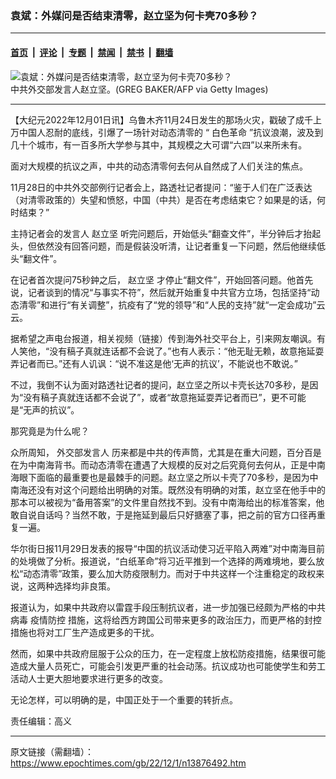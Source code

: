 ### 袁斌：外媒问是否结束清零，赵立坚为何卡壳70多秒？

---

#### [首页](../../../..?n13876492) &nbsp;|&nbsp; [评论](../../../../../epoch-comment?n13876492) &nbsp;|&nbsp; [专题](../../../../../epoch-special?n13876492) &nbsp;|&nbsp; [禁闻](../../../../../epoch-news?n13876492) &nbsp;|&nbsp; [禁书](../../../../../books?n13876492) &nbsp;|&nbsp; [翻墙](https://github.com/gfw-breaker/nogfw/blob/master/README.md?n13876492)


<div><img alt="袁斌：外媒问是否结束清零，赵立坚为何卡壳70多秒？" class="attachment-djy_600_400 size-djy_600_400 wp-post-image" src="https://i.epochtimes.com/assets/uploads/2021/07/id13111666-GettyImages-1209379591@1200x1200-600x400.jpg"/>
<div class="caption">
 中共外交部发言人赵立坚。(GREG BAKER/AFP via Getty Images)
</div></div><hr/><div class="post_content" id="artbody" itemprop="articleBody">
 <!-- article content begin -->
 <p>
  【大纪元2022年12月01日讯】乌鲁木齐11月24日发生的那场火灾，戳破了成千上万中国人忍耐的底线，引爆了一场针对动态清零的 “
  <ok href="https://www.epochtimes.com/gb/tag/%E7%99%BD%E8%89%B2%E9%9D%A9%E5%91%BD.html">
   白色革命
  </ok>
  ”抗议浪潮，波及到几十个城市，有一百多所大学参与其中，其规模之大可谓“六四”以来所未有。
 </p>
 <p>
  面对大规模的抗议之声，中共的动态清零何去何从自然成了人们关注的焦点。
 </p>
 <p>
  11月28日的中共外交部例行记者会上，路透社记者提问：“鉴于人们在广泛表达（对清零政策的）失望和愤怒，中国（中共）是否在考虑结束它？如果是的话，何时结束？”
 </p>
 <p>
  主持记者会的发言人
  <ok href="https://www.epochtimes.com/gb/tag/%E8%B5%B5%E7%AB%8B%E5%9D%9A.html">
   赵立坚
  </ok>
  听完问题后，开始低头“翻查文件”，半分钟后才抬起头，但依然没有回答问题，而是假装没听清，让记者重复一下问题，然后他继续低头“翻文件”。
 </p>
 <p>
  在记者首次提问75秒鈡之后，
  <ok href="https://www.epochtimes.com/gb/tag/%E8%B5%B5%E7%AB%8B%E5%9D%9A.html">
   赵立坚
  </ok>
  才停止“翻文件”，开始回答问题。他首先说，记者谈到的情况“与事实不符”，然后就开始重复中共官方立场，包括坚持“动态清零”和进行“有关调整”，抗疫有了“党的领导”和“人民的支持”就“一定会成功”云云。
 </p>
 <p>
  据希望之声电台报道，相关视频（链接）传到海外社交平台上，引来网友嘲讽。有人笑他，“没有稿子真就连话都不会说了。”也有人表示：“他无耻无赖，故意拖延耍弄记者而已。”还有人讥讽：“说不准这是他‘无声的抗议’，不能说也不敢说。”
 </p>
 <p>
  不过，我倒不认为面对路透社记者的提问，赵立坚之所以卡壳长达70多秒，是因为“没有稿子真就连话都不会说了”，或者“故意拖延耍弄记者而已”，更不可能是“无声的抗议”。
 </p>
 <p>
  那究竟是为什么呢？
 </p>
 <p>
  众所周知，
  <ok href="https://www.epochtimes.com/gb/tag/%E5%A4%96%E4%BA%A4%E9%83%A8%E5%8F%91%E8%A8%80%E4%BA%BA.html">
   外交部发言人
  </ok>
  历来都是中共的传声筒，尤其是在重大问题，百分百是在为中南海背书。而动态清零在遭遇了大规模的反对之后究竟何去何从，正是中南海眼下面临的最重要也是最棘手的问题。赵立坚之所以卡壳了70多秒，是因为中南海还没有对这个问题给出明确的对策。既然没有明确的对策，赵立坚在他手中的那本可以被视为“备用答案”的文件里自然找不到。没有中南海给出的标准答案，他敢自说自话吗？当然不敢，于是拖延到最后只好搪塞了事，把之前的官方口径再重复一遍。
 </p>
 <p>
  华尔街日报11月29日发表的报导“中国的抗议活动使习近平陷入两难”对中南海目前的处境做了分析。报道说，“白纸革命”将习近平推到一个选择的两难境地，要么放松“动态清零”政策，要么加大防疫限制力。而对于中共这样一个注重稳定的政权来说，这两种选择均非良策。
 </p>
 <p>
  报道认为，如果中共政府以雷霆手段压制抗议者，进一步加强已经颇为严格的中共病毒
  <ok href="https://www.epochtimes.com/gb/tag/%E7%96%AB%E6%83%85%E9%98%B2%E6%8E%A7.html">
   疫情防控
  </ok>
  措施，这将给西方跨国公司带来更多的政治压力，而更严格的封控措施也将对工厂生产造成更多的干扰。
 </p>
 <p>
  然而，如果中共政府屈服于公众的压力，在一定程度上放松防疫措施，结果很可能造成大量人员死亡，可能会引发更严重的社会动荡。抗议成功也可能使学生和劳工活动人士更大胆地要求进行更多的改变。
 </p>
 <p>
  无论怎样，可以明确的是，中国正处于一个重要的转折点。
 </p>
 <p>
  责任编辑：高义
 </p>
 <!-- article content end -->
 <div id="below_article_ad">
 </div>
</div>


---

原文链接（需翻墙）：https://www.epochtimes.com/gb/22/12/1/n13876492.htm